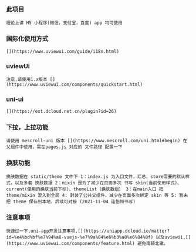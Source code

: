 ### 此项目
`
理论上讲
H5 小程序(微信，支付宝，百度) app 均可使用 
`

### 国际化使用方式
`
[](https://www.uviewui.com/guide/i18n.html)
`

### uviewUi
`
注意,请使用1.x版本
[](https://www.uviewui.com/components/quickstart.html)
`

### uni-ui
`
[](https://ext.dcloud.net.cn/plugin?id=26)
`

### 下拉，上拉功能
`
请使用 mescroll-uni 版本
[](https://www.mescroll.com/uni.html#begin)
在父组件中使用，需在pages.js 对应的 文件路径 配置一下
`

### 换肤功能
`
换肤数据在 static/theme 文件下
	1：index.js 为入口文件，汇总，store需要的默认样式，以及多套 换肤数据
	2：mixin 是为了减少在页面多次 书写 skin(当前使用样式)、 current(使用的换肤当前下标)、themeList（换肤数组）
	3：在main入口 把theme/mixin 混入到全局
	4: 封装了公共父组件，减少在页面多次绑定 skin 等
	5: 暂未把 theme 保存到本地，后续可对接 (2021-11-04 连怡恒书写)
`

### 注意事项
`
快速过一下,uni-app开发注意事项,[](https://uniapp.dcloud.io/matter?id=%e4%bd%bf%e7%94%a8-vuejs-%e7%9a%84%e6%b3%a8%e6%84%8f)
以及uviewUi,[](https://www.uviewui.com/components/feature.html)
避免南辕北辙。
`
